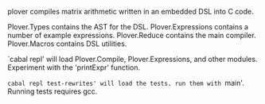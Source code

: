 plover compiles matrix arithmetic written in an embedded DSL into C code.

Plover.Types contains the AST for the DSL.
Plover.Expressions contains a number of example expressions.
Plover.Reduce contains the main compiler.
Plover.Macros contains DSL utilities.

`cabal repl' will load Plover.Compile, Plover.Expressions, and other modules.
Experiment with the 'printExpr' function.

`cabal repl test-rewrites' will load the tests. run them with `main'. Running
tests requires gcc.
